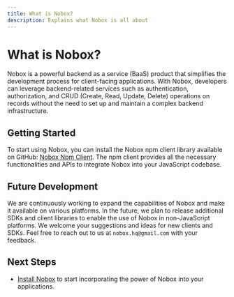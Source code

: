 ```yaml
---
title: What is Nobox?
description: Explains what Nobox is all about
---
```


# What is Nobox?

Nobox is a powerful backend as a service (BaaS) product that simplifies the development process for client-facing applications. With Nobox, developers can leverage backend-related services such as authentication, authorization, and CRUD (Create, Read, Update, Delete) operations on records without the need to set up and maintain a complex backend infrastructure.

## Getting Started

To start using Nobox, you can install the Nobox npm client library available on GitHub: [Nobox Npm Client](https://github.com/nobox-org/nobox-js-client). The npm client provides all the necessary functionalities and APIs to integrate Nobox into your JavaScript codebase.

## Future Development

We are continuously working to expand the capabilities of Nobox and make it available on various platforms. In the future, we plan to release additional SDKs and client libraries to enable the use of Nobox in non-JavaScript platforms. We welcome your suggestions and ideas for new clients and SDKs. Feel free to reach out to us at `nobox.hq@gmail.com` with your feedback.

## Next Steps

- [Install Nobox](/install-nobox) to start incorporating the power of Nobox into your applications.
